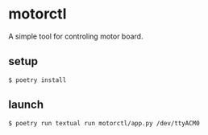 # motorctl
A simple tool for controling motor board.

## setup
```
$ poetry install
```

## launch
```
$ poetry run textual run motorctl/app.py /dev/ttyACM0
```

